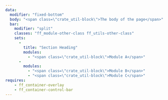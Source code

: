```yaml
---
data:
  modifier: "fixed-bottom"
  body: "<span class=\"crate_util-block\">The body of the page</span>"
  bar:
    modifier: "split"
    classes: "ff_module-other-class ff_utils-other-class"
    sets:
      -
        title: "Section Heading"
        modules:
          - "<span class=\"crate_util-block\">Module A</span>"
      -
        modules:
          - "<span class=\"crate_util-block\">Module B</span>"
          - "<span class=\"crate_util-block\">Module C</span>"
requires:   
    - ff_container-overlay
    - ff_container-control-bar
---
```


